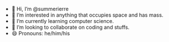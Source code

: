 - 👋 Hi, I’m @summerierre
- 👀 I’m interested in anything that occupies space and has mass.
- 🌱 I’m currently learning computer science.
- 💞️ I’m looking to collaborate on coding and stuffs.
- 😄 Pronouns: he/him/his

<!---
summerierre/summerierre is a ✨ special ✨ repository because its `README.md` (this file) appears on your GitHub profile.
You can click the Preview link to take a look at your changes.
--->
